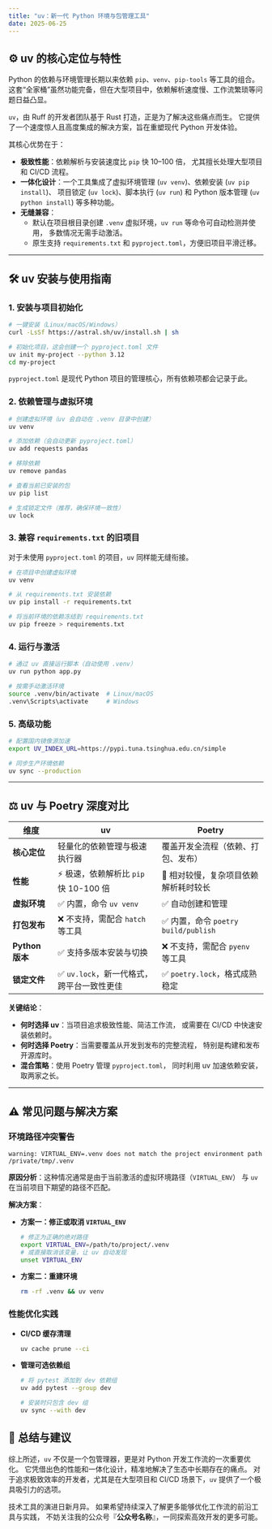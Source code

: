 ```yaml
---
title: "uv：新一代 Python 环境与包管理工具"
date: 2025-06-25
---
```


## ⚙️ uv 的核心定位与特性

Python 的依赖与环境管理长期以来依赖 `pip`、`venv`、`pip-tools` 等工具的组合。
这套“全家桶”虽然功能完备，但在大型项目中，依赖解析速度慢、工作流繁琐等问题日益凸显。

`uv`，由 Ruff 的开发者团队基于 Rust 打造，正是为了解决这些痛点而生。
它提供了一个速度惊人且高度集成的解决方案，旨在重塑现代 Python 开发体验。

其核心优势在于：

- **极致性能**：依赖解析与安装速度比 `pip` 快 10–100 倍，
  尤其擅长处理大型项目和 CI/CD 流程。
- **一体化设计**：一个工具集成了虚拟环境管理 (`uv venv`)、依赖安装 (`uv pip install`)、
  项目锁定 (`uv lock`)、脚本执行 (`uv run`) 和 Python 版本管理 (`uv python install`) 等多种功能。
- **无缝兼容**：
  - 默认在项目根目录创建 `.venv` 虚拟环境，`uv run` 等命令可自动检测并使用，
    多数情况无需手动激活。
  - 原生支持 `requirements.txt` 和 `pyproject.toml`，方便旧项目平滑迁移。

---

## 🛠️ uv 安装与使用指南

### 1. 安装与项目初始化

```bash
# 一键安装（Linux/macOS/Windows）
curl -LsSf https://astral.sh/uv/install.sh | sh

# 初始化项目，这会创建一个 pyproject.toml 文件
uv init my-project --python 3.12
cd my-project
```

`pyproject.toml` 是现代 Python 项目的管理核心，所有依赖项都会记录于此。

### 2. 依赖管理与虚拟环境

```bash
# 创建虚拟环境（uv 会自动在 .venv 目录中创建）
uv venv

# 添加依赖（会自动更新 pyproject.toml）
uv add requests pandas

# 移除依赖
uv remove pandas

# 查看当前已安装的包
uv pip list

# 生成锁定文件（推荐，确保环境一致性）
uv lock
```

### 3. 兼容 `requirements.txt` 的旧项目

对于未使用 `pyproject.toml` 的项目，`uv` 同样能无缝衔接。

```bash
# 在项目中创建虚拟环境
uv venv

# 从 requirements.txt 安装依赖
uv pip install -r requirements.txt

# 将当前环境的依赖冻结到 requirements.txt
uv pip freeze > requirements.txt
```

### 4. 运行与激活

```bash
# 通过 uv 直接运行脚本（自动使用 .venv）
uv run python app.py

# 按需手动激活环境
source .venv/bin/activate  # Linux/macOS
.venv\Scripts\activate     # Windows
```

### 5. 高级功能

```bash
# 配置国内镜像源加速
export UV_INDEX_URL=https://pypi.tuna.tsinghua.edu.cn/simple

# 同步生产环境依赖
uv sync --production
```

---

## ⚖️ uv 与 Poetry 深度对比

| 维度            | uv                                         | Poetry                                |
| --------------- | ------------------------------------------ | ------------------------------------- |
| **核心定位**    | 轻量化的依赖管理与极速执行器               | 覆盖开发全流程（依赖、打包、发布）    |
| **性能**        | ⚡️ 极速，依赖解析比 `pip` 快 10-100 倍    | 🐢 相对较慢，复杂项目依赖解析耗时较长 |
| **虚拟环境**    | ✅ 内置，命令 `uv venv`                    | ✅ 自动创建和管理                     |
| **打包发布**    | ❌ 不支持，需配合 `hatch` 等工具           | ✅ 内置，命令 `poetry build/publish`  |
| **Python 版本** | ✅ 支持多版本安装与切换                    | ❌ 不支持，需配合 `pyenv` 等工具      |
| **锁定文件**    | ✅ `uv.lock`，新一代格式，跨平台一致性更佳 | ✅ `poetry.lock`，格式成熟稳定        |

**关键结论**：

- **何时选择 uv**：当项目追求极致性能、简洁工作流，
  或需要在 CI/CD 中快速安装依赖时。
- **何时选择 Poetry**：当需要覆盖从开发到发布的完整流程，
  特别是构建和发布开源库时。
- **混合策略**：使用 Poetry 管理 `pyproject.toml`，
  同时利用 uv 加速依赖安装，取两家之长。

---

## ⚠️ 常见问题与解决方案

### 环境路径冲突警告

```text
warning: VIRTUAL_ENV=.venv does not match the project environment path /private/tmp/.venv
```

**原因分析**：这种情况通常是由于当前激活的虚拟环境路径（`VIRTUAL_ENV`）
与 `uv` 在当前项目下期望的路径不匹配。

**解决方案**：

- **方案一：修正或取消 `VIRTUAL_ENV`**

  ```bash
  # 修正为正确的绝对路径
  export VIRTUAL_ENV=/path/to/project/.venv
  # 或直接取消该变量，让 uv 自动发现
  unset VIRTUAL_ENV
  ```

- **方案二：重建环境**
  ```bash
  rm -rf .venv && uv venv
  ```

### 性能优化实践

- **CI/CD 缓存清理**

  ```bash
  uv cache prune --ci
  ```

- **管理可选依赖组**

  ```bash
  # 将 pytest 添加到 dev 依赖组
  uv add pytest --group dev

  # 安装时只包含 dev 组
  uv sync --with dev
  ```

## 💎 总结与建议

综上所述，`uv` 不仅是一个包管理器，更是对 Python 开发工作流的一次重要优化。
它凭借出色的性能和一体化设计，精准地解决了生态中长期存在的痛点。
对于追求极致效率的开发者，尤其是在大型项目和 CI/CD 场景下，`uv` 提供了一个极具吸引力的选项。

技术工具的演进日新月异。
如果希望持续深入了解更多能够优化工作流的前沿工具与实践，
不妨关注我的公众号『**公众号名称**』，一同探索高效开发的更多可能。
